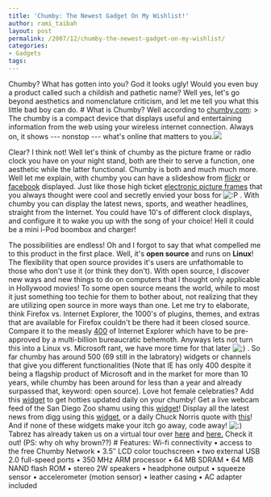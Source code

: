 ```yaml
---
title: 'Chumby: The Newest Gadget On My Wishlist!'
author: rami_taibah
layout: post
permalink: /2007/12/chumby-the-newest-gadget-on-my-wishlist/
categories:
- Gadgets
tags: 
---
```

Chumby? What has gotten into you? God it looks ugly! Would you even buy a product called such a childish and pathetic name? Well yes, let's go beyond aesthetics and nomenclature criticism, and let me tell you what this little bad boy can do.
\# What is Chumby?
Well according to [chumby.com](http://www.chumby.com "chumby.com"):
\> The chumby is a compact device that displays useful and entertaining information from the web using your wireless internet connection. Always on, it shows --- nonstop --- what's online that matters to you.![](http://docs.google.com/File?id=ddfbqn27_8gntxfsfh)

Clear? I think not! Well let's think of chumby as the picture frame or radio clock you have on your night stand, both are their to serve a function, one aesthetic while the latter functional. Chumby is both and much much more. Well let me explain, with chumby you can have a slideshow from [flickr](http://www.flickr.com) or [facebook](http://www.facebook.com) displayed. Just like those high ticket [electronic picture frames](http://www.nextag.com/Spectrum-Digita-MemoryVue-MV800-508584171/prices-html?nxtg=a47e0a24051a-0F95EF9F15560DE1 "electronic picture frames") that you always thought were cool and secretly envied your boss for ![:P](http://192.168.1.2/blog2/wp-includes/images/smilies/icon_razz.gif) . With chumby you can display the latest news, sports, and weather headlines, straight from the Internet. You could have 10's of different clock displays, and configure it to wake you up with the song of your choice! Hell it could be a mini i-Pod boombox and charger!

The possibilities are endless! Oh and I forgot to say that what compelled me to this product in the first place. Well, it's **open source** and runs on **Linux**! The flexibility that open source provides it's users are unfathomable to those who don't use it (or think they don't). With open source, I discover new ways and new things to do on computers that I thought only applicable in Hollywood movies! To some open source means the world, while to most it just something too techie for them to bother about, not realizing that they are utilizing open source in more ways than one. Let me try to elaborate, think Firefox vs. Internet Explorer, the 1000's of plugins, themes, and extras that are available for Firefox couldn't be there had it been closed source. Compare it to the measly [400](http://www.windowsmarketplace.com/results.aspx?text=internet+explorer+plugins&tabid=1&path=c1%23%23-1%23%23-1%7e%7eq696e7465726e6574206578706c6f72657220706c7567696e73%7e%7enc3500%23%235%23%23bm&bcatid=3500 "400") of Internet Explorer which have to be pre-approved by a multi-billion bureaucratic behemoth. Anyways lets not turn this into a Linux vs. Microsoft rant, we have more time for that later ![;)](http://192.168.1.2/blog2/wp-includes/images/smilies/icon_wink.gif) .
So far chumby has around 500 (69 still in the labratory) widgets or channels that give you different functionalities (Note that IE has only 400 despite it being a flagship product of Microsoft and in the market for more than 10 years, while chumby has been around for less than a year and already surpassed that, keyword: open source). Love hot female celebraties? Add this [widget](http://www.chumby.com/guide/widget/Celebrity%20Women%20Images "widget") to get hotties updated daily on your chumby! Get a live webcam feed of the San Diego Zoo shamu using this [widget](http://www.chumby.com/guide/widget/ShamuCam "widget")! Display all the latest news from digg using this [widget](http://www.chumby.com/guide/widget/digg "widget"), or a daily Chuck Norris quote with [this](http://www.chumby.com/guide/widget/Chuck%20Norris%20Facts "this")! And if none of these widgets make your itch go away, code away! ![:)](http://192.168.1.2/blog2/wp-includes/images/smilies/icon_smile.gif)
Tabrez has already taken us on a virtual tour over [here](http://beans.seartipy.com/2007/11/30/unboxing-chumby-and-my-first-impressions/ "here") and [here.](http://beans.seartipy.com/2007/12/02/five-interesting-ways-of-using-a-chumby-that-might-make-you-buy-it/ "here.") Check it out! (PS: why oh why brown??)
\# Features:
Wi-fi connectivity • access to the free Chumby Network • 3.5″ LCD color touchscreen • two external USB 2.0 full-speed ports • 350 MHz ARM processor • 64 MB SDRAM • 64 MB NAND flash ROM • stereo 2W speakers • headphone output • squeeze sensor • accelerometer (motion sensor) • leather casing • AC adapter included